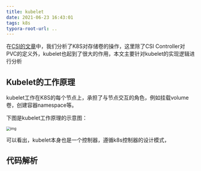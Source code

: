 ```yaml
---
title: kubelet
date: 2021-06-23 16:43:01
tags: k8s
typora-root-url: ..
---
```


在[CSI的文章](https://blog.neilcloud.net/2021/04/20/关于CSI，看这一篇就够了/)中，我们分析了K8S对存储卷的操作，这里除了CSI Controller对PVC的定义外，kubelet也起到了很大的作用，本文主要针对kubelet的实现逻辑进行分析

<!--more-->

## Kubelet的工作原理

kubelet工作在K8S的每个节点上，承担了与节点交互的角色，例如挂载volume卷，创建容器namespace等。

下图是kubelet工作原理的示意图：

<img src="/images/914e097aed10b9ff39b509759f8b1d03.png" alt="img" style="zoom:67%;" />



可以看出，kubelet本身也是一个控制器，遵循k8s控制器的设计模式，



## 代码解析


